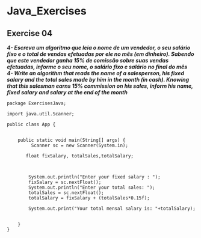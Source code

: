 # Java_Exercises
## Exercise 04
***4- Escreva um algoritmo que leia o nome de um vendedor, o seu salário fixo e o total de vendas efetuadas por ele no mês (em dinheiro). 
      Sabendo que este vendedor ganha 15% de comissão sobre suas vendas efetuadas, informe o seu nome, o salário fixo e salário no final do mês***<br>
***4- Write an algorithm that reads the name of a salesperson, his fixed salary and the total sales made by him in the month (in cash). 
      Knowing that this salesman earns 15% commission on his sales, inform his name, fixed salary and salary at the end of the month***
``` 
package ExercisesJava;

import java.util.Scanner;

public class App {
    

    public static void main(String[] args) {
         Scanner sc = new Scanner(System.in);
        
       float fixSalary, totalSales,totalSalary;
       
        
        
        System.out.println("Enter your fixed salary : ");
        fixSalary = sc.nextFloat();
        System.out.println("Enter your total sales: ");
        totalSales = sc.nextFloat();
        totalSalary = fixSalary + (totalSales*0.15f);
              
        System.out.print("Your total mensal salary is: "+totalSalary);
        
        
    }
}

```
